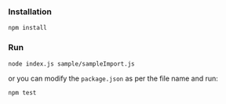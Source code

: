 ### Installation
```shell
npm install
```

### Run
```shell
node index.js sample/sampleImport.js
```

or you can modify the `package.json` as per the file name and run:

```shell
npm test
```